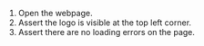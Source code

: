 1. Open the webpage.
2. Assert the logo is visible at the top left corner.
3. Assert there are no loading errors on the page.